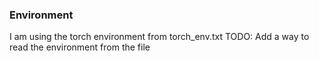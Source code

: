 ### Environment
I am using the torch environment from torch_env.txt
TODO: Add a way to read the environment from the file